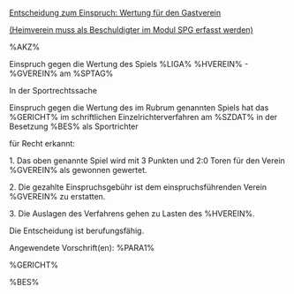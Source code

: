 <u>Entscheidung zum Einspruch: Wertung für den Gastverein</u>

<u>(Heimverein muss als Beschuldigter im Modul SPG erfasst werden)</u>

%AKZ%

Einspruch gegen die Wertung des Spiels %LIGA% %HVEREIN% - %GVEREIN% am
%SPTAG%

In der Sportrechtssache

Einspruch gegen die Wertung des im Rubrum genannten Spiels hat das
%GERICHT% im schriftlichen Einzelrichterverfahren am %SZDAT% in der
Besetzung %BES% als Sportrichter

für Recht erkannt:

1\. Das oben genannte Spiel wird mit 3 Punkten und 2:0 Toren für den
Verein %GVEREIN% als gewonnen gewertet.

2\. Die gezahlte Einspruchsgebühr ist dem einspruchsführenden Verein
%GVEREIN% zu erstatten.

3\. Die Auslagen des Verfahrens gehen zu Lasten des %HVEREIN%.

Die Entscheidung ist berufungsfähig.

Angewendete Vorschrift(en): %PARA1%

%GERICHT%

%BES%
